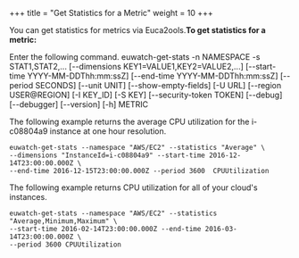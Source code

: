 +++
title = "Get Statistics for a Metric"
weight = 10
+++

You can get statistics for metrics via Euca2ools.**To get statistics for a metric:** 

Enter the following command. 
     euwatch-get-stats -n NAMESPACE -s STAT1,STAT2,...
                			[--dimensions KEY1=VALUE1,KEY2=VALUE2,...]
                			[--start-time YYYY-MM-DDThh:mm:ssZ]
                			[--end-time YYYY-MM-DDThh:mm:ssZ] [--period SECONDS]
                			[--unit UNIT] [--show-empty-fields] [-U URL]
                			[--region USER@REGION] [-I KEY_ID] [-S KEY]
                			[--security-token TOKEN] [--debug] [--debugger]
                			[--version] [-h]
                			METRIC

The following example returns the average CPU utilization for the i-c08804a9 instance at one hour resolution. 


    euwatch-get-stats --namespace "AWS/EC2" --statistics "Average" \
    --dimensions "InstanceId=i-c08804a9" --start-time 2016-12-14T23:00:00.000Z \
    --end-time 2016-12-15T23:00:00.000Z --period 3600  CPUUtilization

The following example returns CPU utilization for all of your cloud's instances. 


    euwatch-get-stats --namespace "AWS/EC2" --statistics "Average,Minimum,Maximum" \
    --start-time 2016-02-14T23:00:00.000Z --end-time 2016-03-14T23:00:00.000Z \
    --period 3600 CPUUtilization

